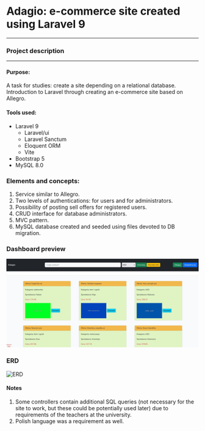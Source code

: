 # Adagio: e-commerce site created using Laravel 9
---
### Project description
---
#### Purpose:
A task for studies: create a site depending on a relational database.
Introduction to Laravel through creating an e-commerce site based on Allegro.
#### Tools used:
- Laravel 9
    -   Laravel/ui
    -   Laravel Sanctum
    -   Eloquent ORM
    -   Vite
- Bootstrap 5
- MySQL 8.0

### Elements and concepts:
1. Service similar to Allegro.
2. Two levels of authentications: for users and for administrators.
2. Possibility of posting sell offers for registered users.
3. CRUD interface for database administrators.
4. MVC pattern.
5. MySQL database created and seeded using files devoted to DB migration.

### Dashboard preview
![dashboard](https://github.com/AleksanderKr/laravel_project_adagio/blob/main/dashboard.JPG)

### ERD
![ERD](https://i.imgur.com/ETJHODp.png "ERD")

#### Notes
1. Some controllers contain additional SQL queries (not necessary for the site to work, but these could be potentially used later) due to requirements of the teachers at the university.
2. Polish language was a requirement as well.

